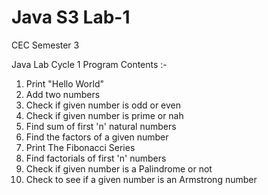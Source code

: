 # Java S3 Lab-1
CEC Semester 3 

Java Lab Cycle 1
Program Contents :-
1. Print "Hello World"
2. Add two numbers
3. Check if given number is odd or even
4. Check if given number is prime or nah
5. Find sum of first 'n' natural numbers
6. Find the factors of a given number
7. Print The Fibonacci Series
8. Find factorials of first 'n' numbers
9. Check if given number is a Palindrome or not
10. Check to see if a given number is an Armstrong number
